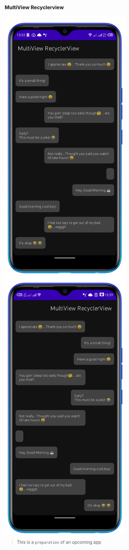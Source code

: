 ### MultiView Recyclerview

<img src="images/multi-view.png" height="840px" title="Normal mode" /> <img src="images/multi-view-rtl.png" height="840px" title="RTL mode"/>

> This is a `preparation` of an upcoming app
